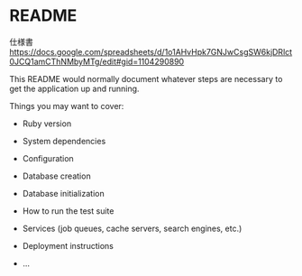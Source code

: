 # README

仕様書
https://docs.google.com/spreadsheets/d/1o1AHvHpk7GNJwCsgSW6kjDRlct0JCQ1amCThNMbyMTg/edit#gid=1104290890

This README would normally document whatever steps are necessary to get the
application up and running.

Things you may want to cover:

* Ruby version

* System dependencies

* Configuration

* Database creation

* Database initialization

* How to run the test suite

* Services (job queues, cache servers, search engines, etc.)

* Deployment instructions

* ...
